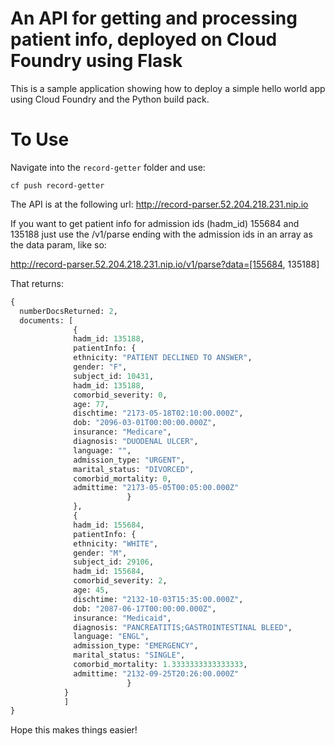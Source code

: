 An API for getting and processing patient info, deployed on Cloud Foundry using Flask
================================================================================

This is a sample application showing how to deploy a simple hello world app
using Cloud Foundry and the Python build pack.



To Use
================================================================================
Navigate into the `record-getter` folder and use:

`cf push record-getter`

The API is at the following url: http://record-parser.52.204.218.231.nip.io

If you want to get patient info for admission ids (hadm_id) 155684 and 135188 just use the /v1/parse ending with the admission ids in an array as the data param, like so: 

http://record-parser.52.204.218.231.nip.io/v1/parse?data=[155684, 135188]

That returns:
```python
{
  numberDocsReturned: 2,
  documents: [
              {
              hadm_id: 135188,
              patientInfo: {
              ethnicity: "PATIENT DECLINED TO ANSWER",
              gender: "F",
              subject_id: 10431,
              hadm_id: 135188,
              comorbid_severity: 0,
              age: 77,
              dischtime: "2173-05-18T02:10:00.000Z",
              dob: "2096-03-01T00:00:00.000Z",
              insurance: "Medicare",
              diagnosis: "DUODENAL ULCER",
              language: "",
              admission_type: "URGENT",
              marital_status: "DIVORCED",
              comorbid_mortality: 0,
              admittime: "2173-05-05T00:05:00.000Z"
                          }
              },
              {
              hadm_id: 155684,
              patientInfo: {
              ethnicity: "WHITE",
              gender: "M",
              subject_id: 29106,
              hadm_id: 155684,
              comorbid_severity: 2,
              age: 45,
              dischtime: "2132-10-03T15:35:00.000Z",
              dob: "2087-06-17T00:00:00.000Z",
              insurance: "Medicaid",
              diagnosis: "PANCREATITIS;GASTROINTESTINAL BLEED",
              language: "ENGL",
              admission_type: "EMERGENCY",
              marital_status: "SINGLE",
              comorbid_mortality: 1.3333333333333333,
              admittime: "2132-09-25T20:26:00.000Z"
                          }
            }
            ]
}
```

Hope this makes things easier!

